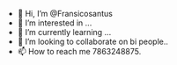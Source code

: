 - 👋 Hi, I’m @Fransicosantus
- 👀 I’m interested in ...
- 🌱 I’m currently learning ...
- 💞️ I’m looking to collaborate on bi people..
- 📫 How to reach me 7863248875.

<!---
Fransicosantus/Fransicosantus is a ✨ special ✨ repository because its `README.md` (this file) appears on your GitHub profile.
You can click the Preview link to take a look at your changes.
--->
